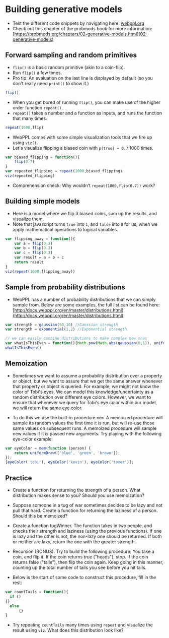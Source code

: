 # Building generative models

- Test the different code snippets by navigating here: [webppl.org](http://webppl.org)
- Check out this chapter of the probmods book for more information: [https://probmods.org/chapters/02-generative-models.html](02-generative-models)

## Forward sampling and random primitives

- `flip()` is a basic random primitive (akin to a coin-flip).
- Run `flip()` a few times.
- Pro tip: An evaluation on the last line is displayed by default (so you don't really need `print()` to show it.)

```javascript
flip()
```

- When you get bored of running `flip()`, you can make use of the higher order function `repeat()`.
- `repeat()` takes a number and a function as inputs, and runs the function that many times.

```javascript
repeat(1000,flip)
```

- WebPPL comes with some simple visualization tools that we fire up using `viz()`.
- Let's visualize flipping a biased coin with `p(true) = 0.7` 1000 times.

```javascript
var biased_flipping = function(){
	flip(0.7)
}
var repeated_flipping = repeat(1000,biased_flipping)
viz(repeated_flipping)
```

- Comprehension check: Why wouldn't `repeat(1000,flip(0.7))` work?

## Building simple models

- Here is a model where we flip 3 biased coins, sum up the results, and visualize them.
- Note that javascript turns `true` into `1`, and `false` into `0` for us, when we apply mathematical operations to logical variables.

```javascript
var flipping_away = function(){
	var a = flip(0.3)
	var b = flip(0.3)
	var c = flip(0.3)
	var result = a + b + c
	return result
}
viz(repeat(1000,flipping_away))
```
## Sample from probability distributions

- WebPPL has a number of probability distributions that we can simply sample from. Below are some examples, the full list can be found here: [http://docs.webppl.org/en/master/distributions.html](http://docs.webppl.org/en/master/distributions.html)

```javascript
var strength = gaussian(50,10) //Gaussian strength
var strength = exponential(1,2) //Exponential strength

// we can easily combine distributions to make complex new ones
var whatIsThisEven = function(){Math.pow(Math.abs(gaussian(0,1)), uniform(0,1)*exponential(1,2))}
whatIsThisEven()
```

## Memoization

- Sometimes we want to assume a probability distribution over a property or object, but we want to assure that we get the same answer whenever that property or object is queried. For example, we might not know the color of Tobi's eyes. We can model this knowledge/uncertainty as a random distribution over different eye colors. However, we want to ensure that whenever we query for Tobi's eye color within our model, we will return the same eye color.

- To do this we use the built-in procedure `mem`. A memoized procedure will sample its random values the first time it is run, but will re-use those same values on subsequent runs. A memoized procedure will sample new values if it is passed new arguments. Try playing with the following eye-color example:

```javascript
var eyeColor = mem(function (person) {
    return uniformDraw(['blue', 'green', 'brown']);
});
[eyeColor('tobi'), eyeColor('kevin'), eyeColor('tomer')];
```

## Practice

- Create a function for returning the strength of a person. What distribution makes sense to you? Should you use memoization?

- Suppose someone in a tug of war sometimes decides to be lazy and not pull that hard. Create a function for returning the laziness of a person. Should this be memoized?

- Create a function tugWinner. The function takes in two people, and checks their strength and laziness (using the previous functions). If one is lazy and the other is not, the non-lazy one should be returned. If both or neither are lazy, return the one with the greater strength.

- Recursion (BONUS). Try to build the following procedure: You take a coin, and flip it. If the coin returns true ("heads"), stop. If the coin returns false ("tails"), then flip the coin again. Keep going in this manner, counting up the total number of tails you see before you hit tails.

- Below is the start of some code to construct this procedure, fill in the rest:

```javascript
var countTails = function(){
  if ()
{}
  else
      {}
}
```

- Try repeating `countTails` many times using `repeat` and visualize the result using `viz`. What does this distribution look like?

